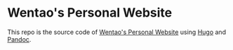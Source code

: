 # Wentao's Personal Website

This repo is the source code of [Wentao's Personal Website](https://hanwentao.net) using [Hugo](https://gohugo.io) and [Pandoc](https://pandoc.org).
